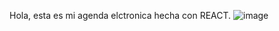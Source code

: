Hola, esta es mi agenda elctronica hecha con REACT.
![image](https://github.com/user-attachments/assets/6f265554-6e7f-43f9-a67a-a107c368554a)


